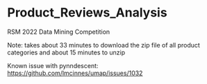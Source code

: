 # Product_Reviews_Analysis
RSM 2022 Data Mining Competition


Note: takes about 33 minutes to download the zip file of all product categories
and about 15 minutes to unzip

Known issue with pynndescent: https://github.com/lmcinnes/umap/issues/1032